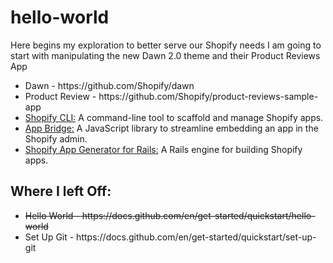 # hello-world
<p>Here begins my exploration to better serve our Shopify needs
I am going to start with manipulating the new Dawn 2.0 theme and their Product Reviews App</p>
<ul><li>Dawn - https://github.com/Shopify/dawn</li>
  <li>Product Review - https://github.com/Shopify/product-reviews-sample-app</li>
<li><a href="https://shopify.dev/apps/tools/cli">Shopify CLI:</a> A command-line tool to scaffold and manage Shopify apps.</li>
<li><a href="https://shopify.dev/apps/tools/app-bridge">App Bridge:</a> A JavaScript library to streamline embedding an app in the Shopify admin.</li>
<li><a href="https://github.com/shopify/shopify_app">Shopify App Generator for Rails:</a> A Rails engine for building Shopify apps.</li></ul>
<h2>Where I left Off:</h2>
<ul><li><strike>Hello World - https://docs.github.com/en/get-started/quickstart/hello-world</strike></li>
<li>Set Up Git - https://docs.github.com/en/get-started/quickstart/set-up-git</p></li></ul>
